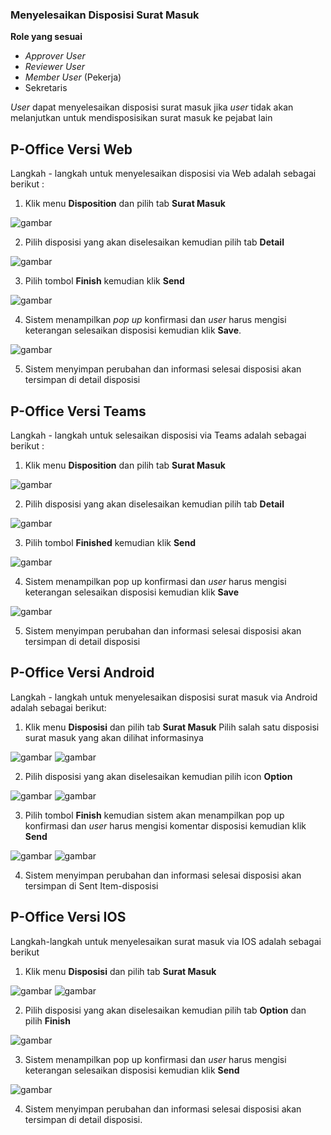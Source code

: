 ### **Menyelesaikan Disposisi Surat Masuk**

**Role yang sesuai**

- *Approver User*
- *Reviewer User*
- *Member User* (Pekerja)
- Sekretaris 

_User_ dapat menyelesaikan disposisi surat masuk jika _user_ tidak akan melanjutkan untuk mendisposisikan surat masuk ke pejabat lain

## **P-Office Versi Web**

Langkah - langkah untuk menyelesaikan disposisi via Web adalah sebagai berikut :

1.    Klik menu **Disposition** dan pilih tab **Surat Masuk**

![gambar](SuratMasuk/SM_Web/SM44.png)

2.    Pilih disposisi yang akan diselesaikan kemudian pilih tab **Detail**

![gambar](SuratMasuk/SM_Web/SM45.png)

3.    Pilih tombol **Finish** kemudian klik **Send**

![gambar](SuratMasuk/SM_Web/SM46.png)

4.    Sistem menampilkan _pop up_ konfirmasi dan _user_ harus mengisi keterangan selesaikan disposisi kemudian klik **Save**.

![gambar](SuratMasuk/SM_Web/SM47.png)

5.    Sistem menyimpan perubahan dan informasi selesai disposisi akan tersimpan di detail disposisi



## **P-Office Versi Teams**

Langkah - langkah untuk selesaikan disposisi via Teams adalah sebagai berikut :

1. Klik menu **Disposition** dan pilih tab **Surat Masuk**

![gambar](SuratMasuk/SM_Teams/SM49.png)

2. Pilih disposisi yang akan diselesaikan kemudian pilih tab **Detail**

![gambar](SuratMasuk/SM_Teams/SM50.png)

3. Pilih tombol **Finished** kemudian klik **Send**

![gambar](SuratMasuk/SM_Teams/SM51.png)

4. Sistem menampilkan pop up konfirmasi dan _user_ harus mengisi keterangan selesaikan disposisi kemudian klik **Save**

![gambar](SuratMasuk/SM_Teams/SM52.png)

 5.    Sistem menyimpan perubahan dan informasi selesai disposisi akan tersimpan di detail disposisi


## **P-Office Versi Android**

Langkah - langkah untuk menyelesaikan disposisi surat masuk via Android adalah sebagai berikut:

1. Klik menu **Disposisi** dan pilih tab **Surat Masuk** Pilih salah satu disposisi surat masuk yang akan dilihat informasinya

![gambar](SuratMasuk/SM_Android/Selesaidisposisi/A01.jpg) ![gambar](SuratMasuk/SM_Android/Selesaidisposisi/A001.jpg) 

2. Pilih disposisi yang akan diselesaikan kemudian pilih icon **Option**

![gambar](SuratMasuk/SM_Android/Selesaidisposisi/A02.jpg) ![gambar](SuratMasuk/SM_Android/Selesaidisposisi/A03.jpg) 

3. Pilih tombol **Finish** kemudian sistem akan menampilkan pop up konfirmasi dan _user_ harus mengisi komentar disposisi kemudian klik **Send**

![gambar](SuratMasuk/SM_Android/Selesaidisposisi/A04.jpg) ![gambar](SuratMasuk/SM_Android/Selesaidisposisi/A05.jpg)  

4. Sistem menyimpan perubahan dan informasi selesai disposisi akan tersimpan di Sent Item-disposisi


## **P-Office Versi IOS**

Langkah-langkah untuk menyelesaikan surat masuk via IOS adalah sebagai berikut

1.	Klik menu **Disposisi** dan pilih tab **Surat Masuk**

![gambar](SuratMasuk/SM_IOS/SM-63.png) ![gambar](SuratMasuk/SM_IOS/SM-64.png)

2.	Pilih disposisi yang akan diselesaikan kemudian pilih tab **Option** dan pilih **Finish**

![gambar](SuratMasuk/SM_IOS/SM-47.png)

3.	Sistem menampilkan pop up konfirmasi dan _user_ harus mengisi keterangan selesaikan disposisi kemudian klik **Send**

![gambar](SuratMasuk/SM_IOS/SM-48.png)

4.	Sistem menyimpan perubahan dan informasi selesai disposisi akan tersimpan di detail disposisi.